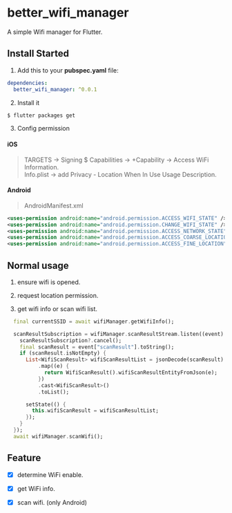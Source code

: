 # better_wifi_manager

A simple Wifi manager for Flutter.

## Install Started

1. Add this to your **pubspec.yaml** file:

```yaml
dependencies:
  better_wifi_manager: ^0.0.1
```

2. Install it

```bash
$ flutter packages get
```

3. Config permission <br/>
#### iOS
> TARGETS -> Signing $ Capabilities -> +Capability -> Access WiFi Information. <br/>
Info.plist -> add Privacy - Location When In Use Usage Description.

#### Android
> AndroidManifest.xml
```xml
<uses-permission android:name="android.permission.ACCESS_WIFI_STATE" />
<uses-permission android:name="android.permission.CHANGE_WIFI_STATE" />
<uses-permission android:name="android.permission.ACCESS_NETWORK_STATE" />
<uses-permission android:name="android.permission.ACCESS_COARSE_LOCATION" />
<uses-permission android:name="android.permission.ACCESS_FINE_LOCATION" />
```

## Normal usage

1. ensure wifi is opened.

2. request location permission.

3. get wifi info or scan wifi list.

```dart
  final currentSSID = await wifiManager.getWifiInfo();

  scanResultSubscription = wifiManager.scanResultStream.listen((event) {
    scanResultSubscription?.cancel();
    final scanResult = event["scanResult"].toString();
    if (scanResult.isNotEmpty) {
      List<WifiScanResult> wifiScanResultList = jsonDecode(scanResult)
          .map((e) {
            return WifiScanResult().wifiScanResultEntityFromJson(e);
          })
          .cast<WifiScanResult>()
          .toList();

      setState(() {
        this.wifiScanResult = wifiScanResultList;
      });
    }
  });
  await wifiManager.scanWifi();
```

## Feature
- [x] determine WiFi enable. 
- [x] get WiFi info.
- [x] scan wifi. (only Android)

